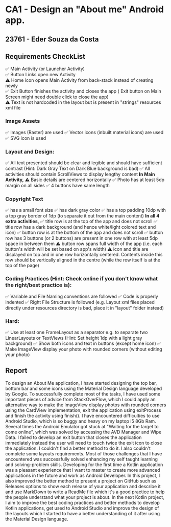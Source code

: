 # CA1 - Design an "About me" Android app.

## 23761 - Eder Souza da Costa

## Requirements CheckList

✅ Main Activity (or Launcher Activity)  
✅ Button Links open new Activity  
⚠️ Home icon opens Main Activity from back-stack instead of creating newly  
✅ Exit Button finishes the activity and closes the app ( Exit button on Main Screen might need double click to close the app)  
⚠️ Text is not hardcoded in the layout but is present in "strings" resources xml file  
### Image Assets  
✅ Images (Raster) are used
✅ Vector icons (inbuilt material icons) are used
✅ SVG icon is used
### Layout and Design:
✅ All text presented should be clear and legible and should have sufficient contrast (Hint: Dark Gray Text on Dark Blue background is bad)
✅ All activities should contain ScrollViews to display lengthy content
**In Main Activity,** 
⚠️ Basic details are centered horizontally
✅ Photo has at least 5dp margin on all sides
✅ 4 buttons have same length
### Copyright Text 
✅ has a small font size
✅ has dark gray color
✅ has a top padding 10dp with a top gray border of 1dp (to separate it out from the main content)
**In all 4 extra activities,** 
✅ title row is at the top of the app and does not scroll
✅ title row has a dark background (and hence white/light colored text and icon)
✅ button row is at the bottom of the app and does not scroll
✅ button row has 3 buttons (or 2 buttons) are present in one row with at least 5dp space in between them
⚠️ button row spans full width of the app (i.e. each button's width will be set based on app's width)
⚠️ icon and title are displayed on top and in one row horizontally centered. Contents inside this row should be vertically aligned in the centre (while the row itself is at the top of the page)
### Coding Practices (Hint: Check online if you don't know what the right/best practice is):
✅ Variable and File Naming conventions are followed
✅ Code is properly indented
✅ Right File Structure is followed (e.g. Layout xml files placed directly under resources directory is bad, place it in "layout" folder instead)
### Hard:
✅ Use at least one FrameLayout as a separator e.g. to separate two LinearLayouts or TextViews (Hint: Set height 1dp with a light gray background)
✅ Show both icons and text in buttons (except home icon)
✅ Make ImageView display your photo with rounded corners (without editing your photo)

## Report

To design an About Me application, I have started designing the top bar, bottom bar and some icons using the Material Design language developed by Google.
To successfully complete most of the tasks, I have used some important pieces of advice from StackOverFlow, which I could apply an alternative way to make the ImageView display photos with rounded corners using the CardView implementation, exit the application using exitProcess and finish the activity using finish(). 
I have encountered difficulties to use Android Studio, which is so buggy and heavy on my laptop i5 8Gb Ram. Several times the Android Emulator got stuck at "Waiting for the target to come online", which was solved by accessing the AVD Manager and Wipe Data.
I failed to develop an exit button that closes the application immediately instead the user will need to touch twice the exit icon to close the application. I couldn't find a better method to do it. I also couldn't complete some layouts requirements.
Most of those challenges that I have encountered was successfully solved enhancing my self taught learning and solving-problem skills. Developing for the first time a Kotlin application was a pleasant experience that I want to master to create more advanced applications in the future and work as Android Developer.
In this project, I also improved the better method to present a project on GitHub such as Releases options to show each release of your application and describe it and use MarkDown to write a ReadMe file which it's a good practice to help the people understand what your project is about. 
In the next Kotlin project, I aim to improve the best coding practices and better methods to develop Kotlin applications, get used to Android Studio and improve the design of the layouts which I started to have a better understanding of it after using the Material Design language. 

